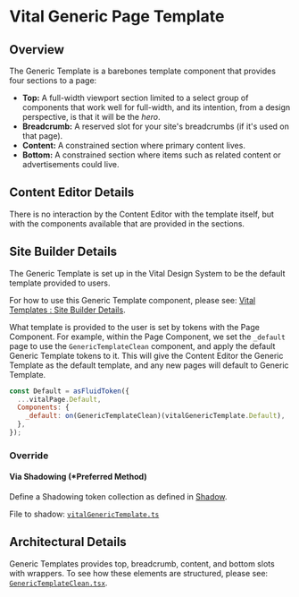 # Vital Generic Page Template

## Overview

The Generic Template is a barebones template component that provides four sections to a page:

- **Top:** A full-width viewport section limited to a select group of components that work well for
  full-width, and its intention, from a design perspective, is that it will be the _hero_.
- **Breadcrumb:** A reserved slot for your site's breadcrumbs (if it's used on that page).
- **Content:** A constrained section where primary content lives.
- **Bottom:** A constrained section where items such as related content or advertisements could
  live.

## Content Editor Details

There is no interaction by the Content Editor with the template itself, but with the components
available that are provided in the sections.

## Site Builder Details

The Generic Template is set up in the Vital Design System to be the default template provided to
users.

For how to use this Generic Template component, please see: [Vital Templates : Site Builder
Details](../VitalTemplates/#site-builder-details).

What template is provided to the user is set by tokens with the Page Component. For example, within
the Page Component, we set the `_default` page to use the `GenericTemplateClean` component, and
apply the default Generic Template tokens to it. This will give the Content Editor the Generic
Template as the default template, and any new pages will default to Generic Template.

```js
const Default = asFluidToken({
  ...vitalPage.Default,
  Components: {
    _default: on(GenericTemplateClean)(vitalGenericTemplate.Default),
  },
});
```

### Override

#### Via Shadowing (*Preferred Method)

Define a Shadowing token collection as defined in [Shadow](../VitalElements/Shadow).

File to shadow:
[`vitalGenericTemplate.ts`](https://github.com/johnsonandjohnson/Bodiless-JS/blob/main/packages/vital-templates/src/components/GenericTemplate/tokens/vitalGenericTemplate.ts ':target=_blank')

## Architectural Details

Generic Templates provides top, breadcrumb, content, and bottom slots with wrappers. To see how these
elements are structured, please see:
[`GenericTemplateClean.tsx`](https://github.com/johnsonandjohnson/Bodiless-JS/blob/main/packages/vital-templates/src/components/GenericTemplate/GenericTemplateClean.tsx ':target=_blank').
